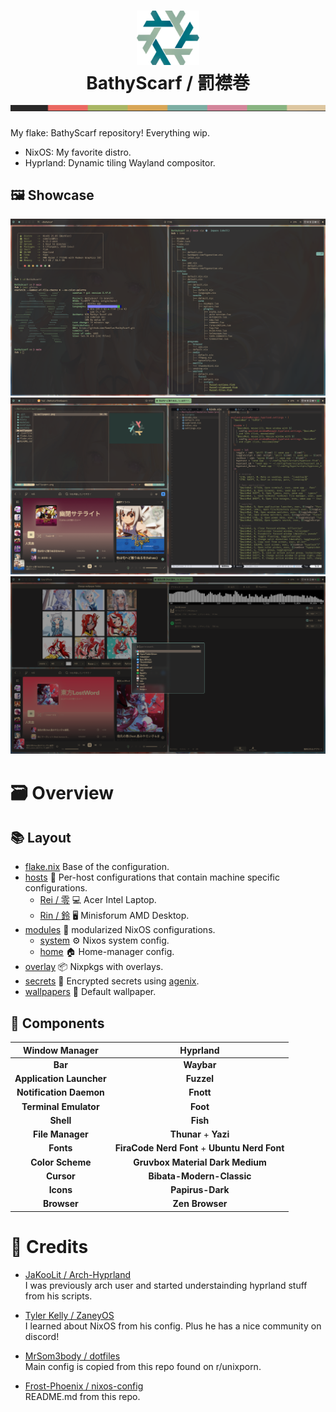 <h1 align="center">
  <img src="./.github/assets/logo/nixos-logo.png" width="100px" />
  <br>
    BathyScarf / 罰襟巻
  <br>
  <img src="./.github/assets/pallet/pallet1.png" width="600px" height="10px" />
</h1>

My flake: BathyScarf repository!  Everything wip.
- NixOS: My favorite distro.
- Hyprland: Dynamic tiling Wayland compositor.

## 🖼️ Showcase
<p align="center">
  <img src="./.github/assets/screenshots/screenshot1.png" /> <br>
  <img src="./.github/assets/screenshots/screenshot2.png" /> <br>
  <img src="./.github/assets/screenshots/screenshot3.png" /> <br>
</p>

# 🗃️ Overview
## 📚 Layout

- [flake.nix](flake.nix) Base of the configuration.
- [hosts](hosts/) 🌳 Per-host configurations that contain machine specific configurations.
  - [Rei / 零](hosts/Rei/) 💻 Acer Intel Laptop.
  - [Rin / 鈴](hosts/Rin/) 🖥️ Minisforum AMD Desktop.
- [modules](modules/) 🍱 modularized NixOS configurations.
  - [system](modules/system/) ⚙️ Nixos system config.
  - [home](modules/home/) 🏠 Home-manager config.
- [overlay](overlays/) 📦 Nixpkgs with overlays.
- [secrets](secrets/) 🔐 Encrypted secrets using [agenix](https://github.com/ryantm/agenix).
- [wallpapers](wallpapers/) 🌄 Default wallpaper.

## 📓 Components

|    **Window Manager**    |                 **Hyprland**                  |
| :----------------------: | :-------------------------------------------: |
|         **Bar**          |                  **Waybar**                   |
| **Application Launcher** |                  **Fuzzel**                   |
| **Notification Daemon**  |                   **Fnott**                   |
|  **Terminal Emulator**   |                   **Foot**                    |
|        **Shell**         |                   **Fish**                    |
|     **File Manager**     |             **Thunar** + **Yazi**             |
|        **Fonts**         | **FiraCode Nerd Font** + **Ubuntu Nerd Font** |
|     **Color Scheme**     |       **Gruvbox Material Dark Medium**        |
|        **Cursor**        |           **Bibata-Modern-Classic**           |
|        **Icons**         |               **Papirus-Dark**                |
|        **Browser**       |               **Zen Browser**                 |

# 👥 Credits

- [JaKooLit / Arch-Hyprland](https://github.com/JaKooLit/Arch-Hyprland) <br>
 I was previously arch user and started understainding hyprland stuff from his scripts.
  
- [Tyler Kelly / ZaneyOS](https://gitlab.com/Zaney/zaneyos) <br>
I learned about NixOS from his config.  Plus he has a nice community on discord!
  
- [MrSom3body / dotfiles](https://github.com/MrSom3body/dotfiles/tree/main) <br>
Main config is copied from this repo found on r/unixporn.
  
- [Frost-Phoenix / nixos-config](https://github.com/Frost-Phoenix/nixos-config) <br>
README.md from this repo.
